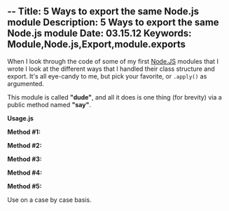 --
Title: 5 Ways to export the same Node.js module
Description: 5 Ways to export the same Node.js module
Date: 03.15.12
Keywords: Module,Node.js,Export,module.exports
--

When I look through the code of some of my first [Node.JS](http://nodejs.org/) modules that I wrote I look at the different ways that I handled their class structure and export. It's all eye-candy to me, but pick your favorite, or `.apply()` as argumented.

This module is called **"dude"**, and all it does is one thing (for brevity) via a public method named **"say"**.

**Usage.js**

<script src="https://gist.github.com/2785519.js?file=1.js"></script>

**Method #1:**

<script src="https://gist.github.com/2785519.js?file=2.js"></script>

**Method #2:**

<script src="https://gist.github.com/2785519.js?file=2_.js"></script>

**Method #3:**

<script src="https://gist.github.com/2785519.js?file=3.js"></script>

**Method #4:**

<script src="https://gist.github.com/2785519.js?file=4.js"></script>

**Method #5:**

<script src="https://gist.github.com/2785519.js?file=5.js"></script>

Use on a case by case basis.
